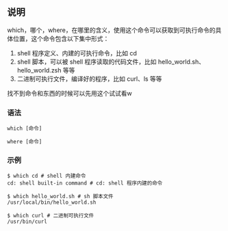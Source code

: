 ## 说明

which，哪个，where，在哪里的含义，使用这个命令可以获取到可执行命令的具体位置，这个命令包含以下集中形式：
1. shell 程序定义、内建的可执行命令，比如 cd
2. shell 脚本，可以被 shell 程序读取的代码文件，比如 hello_world.sh、hello_world.zsh 等等
3. 二进制可执行文件，编译好的程序，比如 curl、ls 等等

找不到命令和东西的时候可以先用这个试试看w

### 语法

```shell
which [命令]

where [命令]
```

### 示例

```shell
$ which cd # shell 内建命令
cd: shell built-in command # cd: shell 程序内建的命令

$ which hello_world.sh # sh 脚本文件
/usr/local/bin/hello_world.sh

$ which curl # 二进制可执行文件
/usr/bin/curl
```
